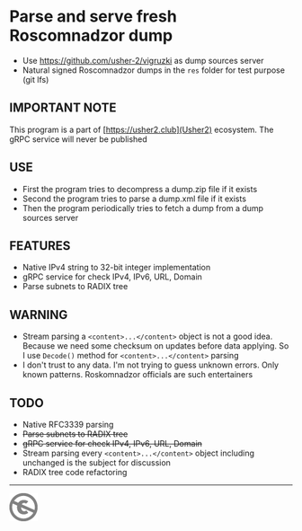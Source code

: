 Parse and serve fresh Roscomnadzor dump
=======================================

* Use https://github.com/usher-2/vigruzki as dump sources server
* Natural signed Roscomnadzor dumps in the `res` folder for test purpose (git lfs)

IMPORTANT NOTE
--------------

This program is a part of [https://usher2.club](Usher2) ecosystem. The gRPC service will never be published

USE
---

* First the program tries to decompress a dump.zip file if it exists
* Second the program tries to parse a dump.xml file if it exists
* Then the program periodically tries to fetch a dump from a dump sources server

FEATURES
-------

* Native IPv4 string to 32-bit integer implementation
* gRPC service for check IPv4, IPv6, URL, Domain
* Parse subnets to RADIX tree

WARNING
-------

* Stream parsing a `<content>...</content>` object is not a good idea. Because we need some checksum on updates before data applying. So I use `Decode()` method for `<content>...</content>` parsing
* I don't trust to any data. I'm not trying to guess unknown errors. Only known patterns. Roskomnadzor officials are such entertainers

TODO
----

* Native RFC3339 parsing
* ~~Parse subnets to RADIX tree~~
* ~~gRPC service for check IPv4, IPv6, URL, Domain~~
* Stream parsing every `<content>...</content>` object including unchanged is the subject for discussion
* RADIX tree code refactoring

---
[![UNLICENSE](noc.png)](UNLICENSE)
